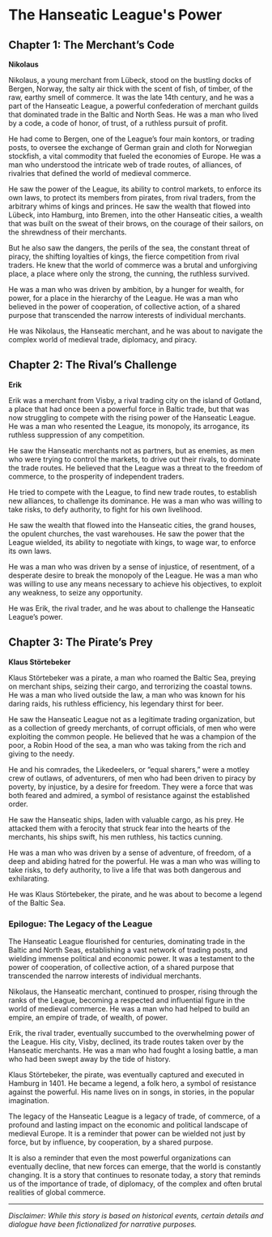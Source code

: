 
# The Hanseatic League's Power

## Chapter 1: The Merchant’s Code

**Nikolaus**

Nikolaus, a young merchant from Lübeck, stood on the bustling docks of Bergen, Norway, the salty air thick with the scent of fish, of timber, of the raw, earthy smell of commerce. It was the late 14th century, and he was a part of the Hanseatic League, a powerful confederation of merchant guilds that dominated trade in the Baltic and North Seas. He was a man who lived by a code, a code of honor, of trust, of a ruthless pursuit of profit.

He had come to Bergen, one of the League’s four main kontors, or trading posts, to oversee the exchange of German grain and cloth for Norwegian stockfish, a vital commodity that fueled the economies of Europe. He was a man who understood the intricate web of trade routes, of alliances, of rivalries that defined the world of medieval commerce.

He saw the power of the League, its ability to control markets, to enforce its own laws, to protect its members from pirates, from rival traders, from the arbitrary whims of kings and princes. He saw the wealth that flowed into Lübeck, into Hamburg, into Bremen, into the other Hanseatic cities, a wealth that was built on the sweat of their brows, on the courage of their sailors, on the shrewdness of their merchants.

But he also saw the dangers, the perils of the sea, the constant threat of piracy, the shifting loyalties of kings, the fierce competition from rival traders. He knew that the world of commerce was a brutal and unforgiving place, a place where only the strong, the cunning, the ruthless survived.

He was a man who was driven by ambition, by a hunger for wealth, for power, for a place in the hierarchy of the League. He was a man who believed in the power of cooperation, of collective action, of a shared purpose that transcended the narrow interests of individual merchants.

He was Nikolaus, the Hanseatic merchant, and he was about to navigate the complex world of medieval trade, diplomacy, and piracy.

## Chapter 2: The Rival’s Challenge

**Erik**

Erik was a merchant from Visby, a rival trading city on the island of Gotland, a place that had once been a powerful force in Baltic trade, but that was now struggling to compete with the rising power of the Hanseatic League. He was a man who resented the League, its monopoly, its arrogance, its ruthless suppression of any competition.

He saw the Hanseatic merchants not as partners, but as enemies, as men who were trying to control the markets, to drive out their rivals, to dominate the trade routes. He believed that the League was a threat to the freedom of commerce, to the prosperity of independent traders.

He tried to compete with the League, to find new trade routes, to establish new alliances, to challenge its dominance. He was a man who was willing to take risks, to defy authority, to fight for his own livelihood.

He saw the wealth that flowed into the Hanseatic cities, the grand houses, the opulent churches, the vast warehouses. He saw the power that the League wielded, its ability to negotiate with kings, to wage war, to enforce its own laws.

He was a man who was driven by a sense of injustice, of resentment, of a desperate desire to break the monopoly of the League. He was a man who was willing to use any means necessary to achieve his objectives, to exploit any weakness, to seize any opportunity.

He was Erik, the rival trader, and he was about to challenge the Hanseatic League’s power.

## Chapter 3: The Pirate’s Prey

**Klaus Störtebeker**

Klaus Störtebeker was a pirate, a man who roamed the Baltic Sea, preying on merchant ships, seizing their cargo, and terrorizing the coastal towns. He was a man who lived outside the law, a man who was known for his daring raids, his ruthless efficiency, his legendary thirst for beer.

He saw the Hanseatic League not as a legitimate trading organization, but as a collection of greedy merchants, of corrupt officials, of men who were exploiting the common people. He believed that he was a champion of the poor, a Robin Hood of the sea, a man who was taking from the rich and giving to the needy.

He and his comrades, the Likedeelers, or “equal sharers,” were a motley crew of outlaws, of adventurers, of men who had been driven to piracy by poverty, by injustice, by a desire for freedom. They were a force that was both feared and admired, a symbol of resistance against the established order.

He saw the Hanseatic ships, laden with valuable cargo, as his prey. He attacked them with a ferocity that struck fear into the hearts of the merchants, his ships swift, his men ruthless, his tactics cunning.

He was a man who was driven by a sense of adventure, of freedom, of a deep and abiding hatred for the powerful. He was a man who was willing to take risks, to defy authority, to live a life that was both dangerous and exhilarating.

He was Klaus Störtebeker, the pirate, and he was about to become a legend of the Baltic Sea.

### Epilogue: The Legacy of the League

The Hanseatic League flourished for centuries, dominating trade in the Baltic and North Seas, establishing a vast network of trading posts, and wielding immense political and economic power. It was a testament to the power of cooperation, of collective action, of a shared purpose that transcended the narrow interests of individual merchants.

Nikolaus, the Hanseatic merchant, continued to prosper, rising through the ranks of the League, becoming a respected and influential figure in the world of medieval commerce. He was a man who had helped to build an empire, an empire of trade, of wealth, of power.

Erik, the rival trader, eventually succumbed to the overwhelming power of the League. His city, Visby, declined, its trade routes taken over by the Hanseatic merchants. He was a man who had fought a losing battle, a man who had been swept away by the tide of history.

Klaus Störtebeker, the pirate, was eventually captured and executed in Hamburg in 1401. He became a legend, a folk hero, a symbol of resistance against the powerful. His name lives on in songs, in stories, in the popular imagination.

The legacy of the Hanseatic League is a legacy of trade, of commerce, of a profound and lasting impact on the economic and political landscape of medieval Europe. It is a reminder that power can be wielded not just by force, but by influence, by cooperation, by a shared purpose.

It is also a reminder that even the most powerful organizations can eventually decline, that new forces can emerge, that the world is constantly changing. It is a story that continues to resonate today, a story that reminds us of the importance of trade, of diplomacy, of the complex and often brutal realities of global commerce.

***

*Disclaimer: While this story is based on historical events, certain details and dialogue have been fictionalized for narrative purposes.*